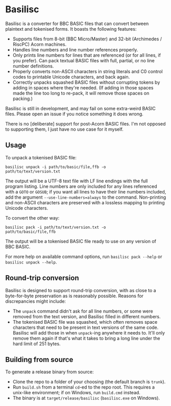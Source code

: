 # Basilisc

Basilisc is a converter for BBC BASIC files that can convert between plaintext and tokenised forms. It boasts the following features:

- Supports files from 8-bit (BBC Micro/Master) and 32-bit (Archimedes / RiscPC) Acorn machines.
- Handles line numbers and line number references properly.
- Only prints line numbers for lines that are referenced (or for all lines, if you prefer). Can pack textual BASIC files with full, partial, or no line number definitions.
- Properly converts non-ASCII characters in string literals and C0 control codes to printable Unicode characters, and back again.
- Correctly unpacks squashed BASIC files without corrupting tokens by adding in spaces where they're needed. (If adding in those spaces made the line too long to re-pack, it will remove those spaces on packing.)

Basilisc is still in development, and may fail on some extra-weird BASIC files. Please open an issue if you notice something it does wrong.

There is no \[deliberate\] support for post-Acorn BASIC files. I'm not opposed to supporting them, I just have no use case for it myself.

## Usage

To unpack a tokenised BASIC file:

<code>basilisc unpack -i path/to/basic/file,ffb -o path/to/text/version.txt</code>

The output will be a UTF-8 text file with LF line endings with the full program listing. Line numbers are only included for any lines referenced with a `GOTO` or `GOSUB`; if you want all lines to have their line numbers included, add the argument `--use-line-numbers=always` to the command. Non-printing and non-ASCII characters are preserved with a lossless mapping to printing Unicode characters.

To convert the other way:

<code>basilisc pack -i path/to/text/version.txt -o path/to/basic/file,ffb</code>

The output will be a tokenised BASIC file ready to use on any version of BBC BASIC.

For more help on available command options, run `basilisc pack --help` or `basilisc unpack --help`.

## Round-trip conversion

Basilisc is designed to support round-trip conversion, with as close to a byte-for-byte preservation as is reasonably possible. Reasons for discrepancies might include:

- The `unpack` command didn't ask for all line numbers, or some were removed from the text version, and Basilisc filled in different numbers.
- The tokenised BASIC file was squashed, which often removes space characters that need to be present in text versions of the same code. Basilisc will add those in when `unpack`-ing anywhere it needs to. It'll only remove them again if that's what it takes to bring a long line under the hard limit of 251 bytes.

## Building from source

To generate a release binary from source:

- Clone the repo to a folder of your choosing (the default branch is `trunk`).
- Run `build.sh` from a terminal `cd`-ed to the repo root. This requires a unix-like environment; if on Windows, run `build.cmd` instead.
- The binary is at `target/release/basilisc` (`basilisc.exe` on Windows).
